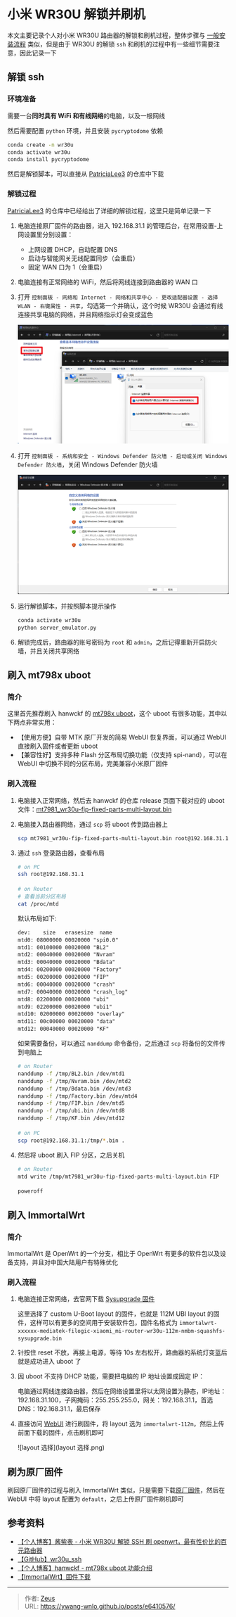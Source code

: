# 小米 WR30U 解锁并刷机


本文主要记录个人对小米 WR30U 路由器的解锁和刷机过程，整体步骤与 [一般安装流程](/posts/8507aaa1/#一般安装流程) 类似，但是由于 WR30U 的解锁 `ssh` 和刷机的过程中有一些细节需要注意，因此记录一下

## 解锁 ssh

### 环境准备

需要一台**同时具有 WiFi 和有线网络**的电脑，以及一根网线

然后需要配置 `python` 环境，并且安装 `pycryptodome` 依赖

```bash
conda create -n wr30u
conda activate wr30u
conda install pycryptodome
```

然后是解锁脚本，可以直接从 [PatriciaLee3](https://github.com/PatriciaLee3/wr30u_ssh/blob/main/server_emulator.py) 的仓库中下载

### 解锁过程

[PatriciaLee3](https://github.com/PatriciaLee3/wr30u_ssh/blob/main/README.md) 的仓库中已经给出了详细的解锁过程，这里只是简单记录一下

1. 电脑连接原厂固件的路由器，进入 192.168.31.1 的管理后台，在常用设置-上网设置里分别设置：

   - 上网设置 DHCP，自动配置 DNS
   - 启动与智能网关无线配置同步（会重启）
   - 固定 WAN 口为 1（会重启）

2. 电脑连接有正常网络的 WiFi，然后将网线连接到路由器的 WAN 口

3. 打开 `控制面板 - 网络和 Internet - 网络和共享中心 - 更改适配器设置 - 选择 WLAN - 右键属性 - 共享`，勾选第一个并确认，这个时候 WR30U 会通过有线连接共享电脑的网络，并且网络指示灯会变成蓝色

    ![共享网络](共享网络.png)

4. 打开 `控制面板 - 系统和安全 - Windows Defender 防火墙 - 启动或关闭 Windows Defender 防火墙`，关闭 Windows Defender 防火墙

    ![关闭防火墙](关闭防火墙.png)

5. 运行解锁脚本，并按照脚本提示操作

    ```bash
    conda activate wr30u
    python server_emulator.py
    ```

6. 解锁完成后，路由器的账号密码为 `root` 和 `admin`，之后记得重新开启防火墙，并且关闭共享网络

## 刷入 mt798x uboot

### 简介

这里首先推荐刷入 hanwckf 的 [mt798x uboot](https://cmi.hanwckf.top/p/mt798x-uboot-usage)，这个 uboot 有很多功能，其中以下两点非常实用：

- 【使用方便】自带 MTK 原厂开发的简易 WebUI 恢复界面，可以通过 WebUI 直接刷入固件或者更新 uboot
- 【兼容性好】支持多种 Flash 分区布局切换功能（仅支持 spi-nand），可以在 WebUI 中切换不同的分区布局，完美兼容小米原厂固件

### 刷入流程

1. 电脑接入正常网络，然后去 hanwckf 的仓库 release 页面下载对应的 uboot 文件：[mt7981_wr30u-fip-fixed-parts-multi-layout.bin](https://github.com/hanwckf/bl-mt798x/releases)
2. 电脑接入路由器网络，通过 `scp` 将 uboot 传到路由器上

    ```bash
    scp mt7981_wr30u-fip-fixed-parts-multi-layout.bin root@192.168.31.1:/tmp
    ```

3. 通过 `ssh` 登录路由器，查看布局

    ```bash
    # on PC
    ssh root@192.168.31.1

    # on Router
    # 查看当前分区布局
    cat /proc/mtd
    ```

    默认布局如下:

    ```txt
    dev:    size   erasesize  name
    mtd0: 08000000 00020000 "spi0.0"
    mtd1: 00100000 00020000 "BL2"
    mtd2: 00040000 00020000 "Nvram"
    mtd3: 00040000 00020000 "Bdata"
    mtd4: 00200000 00020000 "Factory"
    mtd5: 00200000 00020000 "FIP"
    mtd6: 00040000 00020000 "crash"
    mtd7: 00040000 00020000 "crash_log"
    mtd8: 02200000 00020000 "ubi"
    mtd9: 02200000 00020000 "ubi1"
    mtd10: 02000000 00020000 "overlay"
    mtd11: 00c00000 00020000 "data"
    mtd12: 00040000 00020000 "KF"
    ```

    如果需要备份，可以通过 `nanddump` 命令备份，之后通过 `scp` 将备份的文件传到电脑上

    ```bash
    # on Router
    nanddump -f /tmp/BL2.bin /dev/mtd1
    nanddump -f /tmp/Nvram.bin /dev/mtd2
    nanddump -f /tmp/Bdata.bin /dev/mtd3
    nanddump -f /tmp/Factory.bin /dev/mtd4
    nanddump -f /tmp/FIP.bin /dev/mtd5
    nanddump -f /tmp/ubi.bin /dev/mtd8
    nanddump -f /tmp/KF.bin /dev/mtd12

    # on PC
    scp root@192.168.31.1:/tmp/*.bin .
    ```

4. 然后将 uboot 刷入 FIP 分区，之后关机

    ```bash
    # on Router
    mtd write /tmp/mt7981_wr30u-fip-fixed-parts-multi-layout.bin FIP

    poweroff
    ```

## 刷入 ImmortalWrt

### 简介

ImmortalWrt 是 OpenWrt 的一个分支，相比于 OpenWrt 有更多的软件包以及设备支持，并且对中国大陆用户有特殊优化

### 刷入流程

1. 电脑连接正常网络，去官网下载 [Sysupgrade 固件](https://firmware-selector.immortalwrt.org/?version=23.05-SNAPSHOT&target=mediatek%2Ffilogic&id=xiaomi_mi-router-wr30u-112m-nmbm)

    这里选择了 custom U-Boot layout 的固件，也就是 112M UBI layout 的固件，这样可以有更多的空间用于安装软件包，固件名格式为 `immortalwrt-xxxxxx-mediatek-filogic-xiaomi_mi-router-wr30u-112m-nmbm-squashfs-sysupgrade.bin`

2. 针按住 reset 不放，再接上电源，等待 10s 左右松开，路由器的系统灯变蓝后就是成功进入 uboot 了

3. 因 uboot 不支持 DHCP 功能，需要把电脑的 IP 地址设置成固定 IP：

    电脑通过网线连接路由器，然后在网络设置里将以太网设置为静态，IP地址：192.168.31.100，子网掩码：255.255.255.0，网关：192.168.31.1，首选 DNS：192.168.31.1，最后保存

4. 直接访问 [WebUI](http://192.168.31.1) 进行刷固件，将 layout 选为 `immortalwrt-112m`，然后上传前面下载的固件，点击刷机即可

    ![layout 选择](layout 选择.png)

## 刷为原厂固件

刷回原厂固件的过程与刷入 ImmortalWrt 类似，只是需要下载[原厂固件](https://github.com/hanwckf/xiaomi-router-stock-ubi-bin)，然后在 WebUI 中将 layout 配置为 `default`，之后上传原厂固件刷机即可

## 参考资料

- [【个人博客】酱紫表 - 小米 WR30U 解锁 SSH 刷 openwrt，最有性价比的百元路由器](https://blog.qust.me/wr30u)
- [【GitHub】wr30u_ssh](https://github.com/PatriciaLee3/wr30u_ssh)
- [【个人博客】hanwckf - mt798x uboot 功能介绍](https://cmi.hanwckf.top/p/mt798x-uboot-usage)
- [【ImmortalWrt】固件下载](https://firmware-selector.immortalwrt.org/)


---

> 作者: [Zeus](https://github.com/ywang-wnlo)  
> URL: https://ywang-wnlo.github.io/posts/e6410576/  

